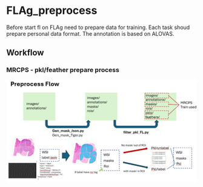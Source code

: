 # FLAg_preprocess
Before start fl on FLAg need to prepare data for training.
Each task shoud prepare personal data format.
The annotation is based on ALOVAS.

## Workflow
### MRCPS - pkl/feather prepare process
![image](./readme_img/preprocess_workflow.png)